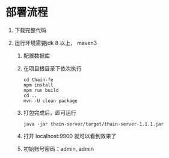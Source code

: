 <!--
 Copyright (c) 2019, Xiaomi, Inc.  All rights reserved.
 This source code is licensed under the Apache License Version 2.0, which
 can be found in the LICENSE file in the root directory of this source tree.
-->
# 部署流程

1. 下载完整代码

1. 运行环境需要jdk 8 以上， maven3
    
    1. 配置数据库
    
    1. 在项目根目录下依次执行
        
        ```shell
        cd thain-fe
        npm install
        npm run build
        cd ..
        mvn -U clean package 
        ```
        
    1. 打包完成后，即可运行
    
        ```shell
        java -jar thain-server/target/thain-server-1.1.1.jar
        ```

    1. 打开 localhost:9900 就可以看到效果了
    
    1. 初始账号密码：admin, admin

